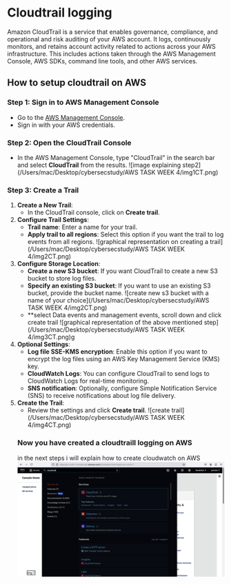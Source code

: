 # Cloudtrail logging
 Amazon CloudTrail is a service that enables governance, compliance, and operational and risk auditing of your AWS account. It logs, continuously monitors, and retains account activity related to actions across your AWS infrastructure. This includes actions taken through the AWS Management Console, AWS SDKs, command line tools, and other AWS services.
## How to setup cloudtrail on AWS 
### Step 1: Sign in to AWS Management Console
- Go to the [AWS Management Console](https://aws.amazon.com/console/).
- Sign in with your AWS credentials.
### Step 2: Open the CloudTrail Console
- In the AWS Management Console, type "CloudTrail" in the search bar and select **CloudTrail** from the results.
![image explaining step2](/Users/mac/Desktop/cybersecstudy/AWS TASK WEEK 4/img1CT.png)
### Step 3: Create a Trail
1. **Create a New Trail**:
   - In the CloudTrail console, click on **Create trail**.
2. **Configure Trail Settings**:
   - **Trail name**: Enter a name for your trail.
   - **Apply trail to all regions**: Select this option if you want the trail to log events from all regions.
   ![graphical representation on creating a trail](/Users/mac/Desktop/cybersecstudy/AWS TASK WEEK 4/img2CT.png)
3. **Configure Storage Location**:
   - **Create a new S3 bucket**: If you want CloudTrail to create a new S3 bucket to store log files.
   - **Specify an existing S3 bucket**: If you want to use an existing S3 bucket, provide the bucket name.
   ![create new s3 bucket with a name of your choice](/Users/mac/Desktop/cybersecstudy/AWS TASK WEEK 4/img2CT.png)
   - **select Data events and management events, scroll down and click create trail
   ![graphical representation of the above mentioned step](/Users/mac/Desktop/cybersecstudy/AWS TASK WEEK 4/img3CT.png)g
4. **Optional Settings**:
   - **Log file SSE-KMS encryption**: Enable this option if you want to encrypt the log files using an AWS Key Management Service (KMS) key.
   - **CloudWatch Logs**: You can configure CloudTrail to send logs to CloudWatch Logs for real-time monitoring.
   - **SNS notification**: Optionally, configure Simple Notification Service (SNS) to receive notifications about log file delivery.
5. **Create the Trail**:
   - Review the settings and click **Create trail**.
   ![create trail](/Users/mac/Desktop/cybersecstudy/AWS TASK WEEK 4/img4CT.png)
   ### Now you have created a cloudtraill logging on AWS
   in the next steps i will explain how to create cloudwatch on AWS
   ![nilo](./AWS%20TASK%20WEEK%204/img1CT.png) 
